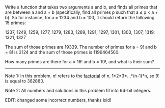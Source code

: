 

Write a function that takes two arguments a and b, and finds all primes that are between a and a + b (specifically, find all primes p such that a ≤ p < a + b). So for instance, for a = 1234 and b = 100, it should return the following 15 primes:

1237, 1249, 1259, 1277, 1279, 1283, 1289, 1291, 1297, 1301, 1303, 1307, 1319, 1321, 1327

The sum of those primes are 19339. The number of primes for a = 9! and b = 8! is 3124 and the sum of those primes is 1196464560.

How many primes are there for a = 16! and b = 10!, and what is their sum?

* * *

Note 1: In this problem, n! refers to the [factorial](http://en.wikipedia.org/wiki/Factorial) of n, 1\*2\*3\*...\*(n-1)\*n, so 9! is equal to 362880.

Note 2: All numbers and solutions in this problem fit into 64-bit integers.

EDIT: changed some incorrect numbers, thanks ixid!

